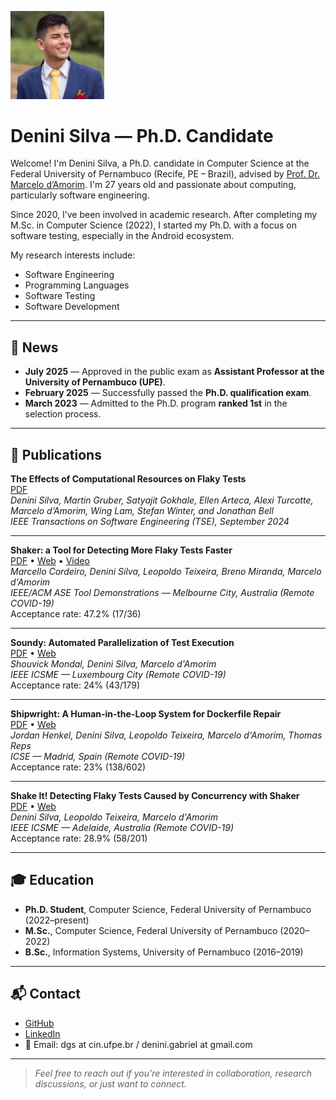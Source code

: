 [<img src="photo1.jpeg" width="150" alt="Denini Silva" />](photo1.jpeg)

# Denini Silva — Ph.D. Candidate

Welcome! I'm Denini Silva, a Ph.D. candidate in Computer Science at the Federal University of Pernambuco (Recife, PE – Brazil), advised by [Prof. Dr. Marcelo d’Amorim](https://cin.ufpe.br/~damorim/). I'm 27 years old and passionate about computing, particularly software engineering.

Since 2020, I’ve been involved in academic research. After completing my M.Sc. in Computer Science (2022), I started my Ph.D. with a focus on software testing, especially in the Android ecosystem.

My research interests include:
- Software Engineering  
- Programming Languages  
- Software Testing  
- Software Development  

---

## 📰 News

- **July 2025** — Approved in the public exam as **Assistant Professor at the University of Pernambuco (UPE)**.  
- **February 2025** — Successfully passed the **Ph.D. qualification exam**.  
- **March 2023** — Admitted to the Ph.D. program **ranked 1st** in the selection process.

---

## 📄 Publications

**The Effects of Computational Resources on Flaky Tests**  
[PDF](https://www.computer.org/csdl/journal/ts/2024/12/10682606/20lmmu35LLq)  
*Denini Silva, Martin Gruber, Satyajit Gokhale, Ellen Arteca, Alexi Turcotte, Marcelo d’Amorim, Wing Lam, Stefan Winter, and Jonathan Bell*  
_IEEE Transactions on Software Engineering (TSE), September 2024_

---

**Shaker: a Tool for Detecting More Flaky Tests Faster**  
[PDF](https://cin.ufpe.br/~damorim/publications/Cordeiro_ETAL_ASETD2021.pdf) • [Web](https://star-rg.github.io/shaker) • [Video](https://youtu.be/7-aiQwOb4rA)  
*Marcello Cordeiro, Denini Silva, Leopoldo Teixeira, Breno Miranda, Marcelo d'Amorim*  
_IEEE/ACM ASE Tool Demonstrations — Melbourne City, Australia (Remote COVID-19)_  
Acceptance rate: 47.2% (17/36)

---

**Soundy: Automated Parallelization of Test Execution**  
[PDF](https://cin.ufpe.br/~damorim/publications/MondalETAL_ICSME21.pdf) • [Web](https://github.com/STAR-RG/paste)  
*Shouvick Mondal, Denini Silva, Marcelo d'Amorim*  
_IEEE ICSME — Luxembourg City (Remote COVID-19)_  
Acceptance rate: 24% (43/179)

---

**Shipwright: A Human-in-the-Loop System for Dockerfile Repair**  
[PDF](https://cin.ufpe.br/~damorim/publications/Henkel_ETAL_ICSE21.pdf) • [Web](https://github.com/STAR-RG/shipwright)  
*Jordan Henkel, Denini Silva, Leopoldo Teixeira, Marcelo d'Amorim, Thomas Reps*  
_ICSE — Madrid, Spain (Remote COVID-19)_  
Acceptance rate: 23% (138/602)

---

**Shake It! Detecting Flaky Tests Caused by Concurrency with Shaker**  
[PDF](https://cin.ufpe.br/~damorim/publications/Silva_ETAL_ICSME20.pdf) • [Web](https://github.com/STAR-RG/shaker)  
*Denini Silva, Leopoldo Teixeira, Marcelo d'Amorim*  
_IEEE ICSME — Adelaide, Australia (Remote COVID-19)_  
Acceptance rate: 28.9% (58/201)

---

## 🎓 Education

- **Ph.D. Student**, Computer Science, Federal University of Pernambuco (2022–present)  
- **M.Sc.**, Computer Science, Federal University of Pernambuco (2020–2022)  
- **B.Sc.**, Information Systems, University of Pernambuco (2016–2019)

---

## 📬 Contact

- [GitHub](https://github.com/denini08)  
- [LinkedIn](https://www.linkedin.com/in/denini-gabriel-2000b715b/)  
- 📧 Email: dgs at cin.ufpe.br / denini.gabriel at gmail.com 

---

> *Feel free to reach out if you’re interested in collaboration, research discussions, or just want to connect.*
